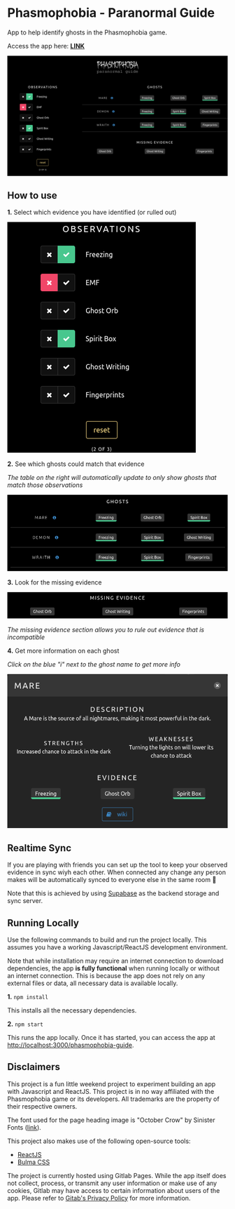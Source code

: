 # Phasmophobia - Paranormal Guide

App to help identify ghosts in the Phasmophobia game.

Access the app here: **[LINK](https://hectorjsmith.gitlab.io/phasmophobia-guide/)**

![App screenshot](docs/screenshot.png)

## How to use

**1.** Select which evidence you have identified (or rulled out)

![Screenshot of observations section](docs/observations.png)

**2.** See which ghosts could match that evidence

_The table on the right will automatically update to only show ghosts that match those observations_

![Screenshot of ghosts section](docs/ghosts.png)

**3.** Look for the missing evidence

![Screenshot of missing evidence section](docs/missingEvidence.png)

_The missing evidence section allows you to rule out evidence that is incompatible_

**4.** Get more information on each ghost

_Click on the blue "i" next to the ghost name to get more info_

![Screenshot of ghost info](docs/ghostInfo.png)

## Realtime Sync

If you are playing with friends you can set up the tool to keep your observed evidence in sync wiyh each other. When connected any change any person makes will be automatically synced to everyone else in the same room 🙌    

Note that this is achieved by using [Supabase](https://supabase.com) as the backend storage and sync server. 

## Running Locally

Use the following commands to build and run the project locally. This assumes you have a working Javascript/ReactJS development environment.

Note that while installation may require an internet connection to download dependencies, the app **is fully functional** when running locally or without an internet connection. This is because the app does not rely on any external files or data, all necessary data is available locally.

**1.** `npm install`

This installs all the necessary dependencies.

**2.** `npm start`

This runs the app locally. Once it has started, you can access the app at [http://localhost:3000/phasmophobia-guide](http://localhost:3000/phasmophobia-guide).

## Disclaimers

This project is a fun little weekend project to experiment building an app with Javascript and ReactJS. This project is in no way affiliated with the Phasmophobia game or its developers. All trademarks are the property of their respective owners.

The font used for the page heading image is "October Crow" by Sinister Fonts ([link](https://www.dafont.com/october-crow.font)).

This project also makes use of the following open-source tools:

- [ReactJS](https://reactjs.org/)
- [Bulma CSS](https://bulma.io/)

The project is currently hosted using Gitlab Pages. While the app itself does not collect, process, or transmit any user information or make use of any cookies, Gitlab may have access to certain information about users of the app. Please refer to [Gitab's Privacy Policy](https://about.gitlab.com/privacy/) for more information.
